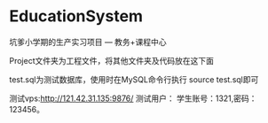 # EducationSystem

坑爹小学期的生产实习项目 — 教务+课程中心

Project文件夹为工程文件，将其他文件夹及代码放在这下面

test.sql为测试数据库，使用时在MySQL命令行执行 source test.sql即可

测试vps:http://121.42.31.135:9876/
测试用户：
  学生账号：1321,密码：123456。
